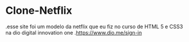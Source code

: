 # Clone-Netflix
.esse site foi um modelo da netflix que eu fiz no curso de HTML 5 e CSS3 na dio digital innovation one
.https://www.dio.me/sign-in 
